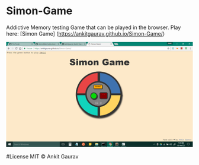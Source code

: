 # Simon-Game

Addictive Memory testing Game that can be played in the browser.
Play here: [Simon Game] (https://ankitgaurav.github.io/Simon-Game/)

![Image of Yaktocat](https://github.com/ankitgaurav/Simon-Game/blob/master/Screenshot%20(5).png)

#License
MIT 
&copy; Ankit Gaurav
